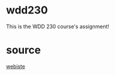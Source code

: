 # wdd230
This is the WDD 230 course's assignment! 

# source
[webiste](https://kaitheocean.github.io/wdd230/)